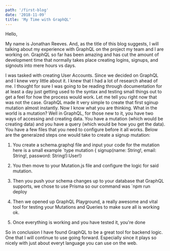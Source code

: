 ```yaml
---
path: '/first-blog'
date: '2018-11-09'
title: 'My Time with GraphQL'
---
```


Hello,

My name is Jonathan Reeves. And, as the title of this blog suggests, I will talking about my experience with GraphQL on the project my team and I are working on. GraphQL so far has been amazing and has cut the amount of development time that normally takes place creating logins, signups, and signouts into mere hours vs days.

I was tasked with creating User Accounts. Since we decided on GraphQL and I knew very little about it. I knew that I had a lot of research ahead of me. I thought for sure I was going to be reading through documentation for at least a day just getting used to the syntax and testing small things out to get a feel for how the process would work. Let me tell you right now that was not the case. GraphQL made it very simple to create that first sginup mutation almost instantly. Now I know what you are thinking. What in the world is a mutation? Well in GraphQL, for those new to it, you have two ways of accessing and creating data. You have a mutation (which would be creating data) and you have a query (which would be how you get the data). You have a few files that you need to configure before it all works. Below are the generaized steps one would take to create a signup mutation:

1. You create a schema.graphql file and input your code for the mutation here is a small example
   `type mutation { signup(name: String!, email: String!, password: String!):User!}
2. You then move to your Mutation.js file and configure the logic for said mutation.
3. Then you push your schema changes up to your database that GraphQL supports, we chose to use Prisma so our command was `npm run deploy

4. Then we opened up GraphQL Playground, a really awesome and vital tool for testing your Mutations and Queries to make sure all is working ok.

5. Once everything is working and you have tested it, you're done

So in conclusion I have found GraphQL to be a great tool for backend logic. One that I will continue to use going forward. Especially since it plays so nicely with just about everyt language you can use on the web.
